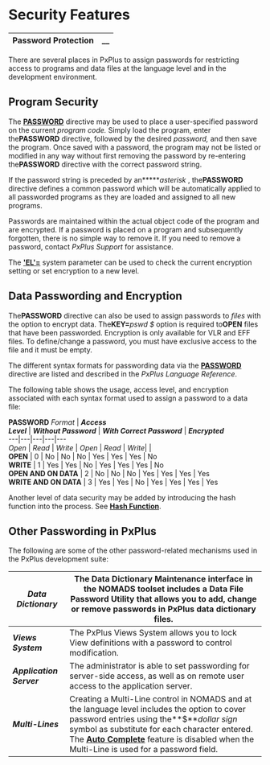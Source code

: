 # Security Features

**Password Protection** |  **__**  
---|---  
  
There are several places in PxPlus to assign passwords for restricting access to programs and data files at the language level and in the development environment.

## Program Security

The **[PASSWORD](../../../directives/password.md)** directive may be used to place a user-specified password on the current _program code._ Simply load the program, enter the**PASSWORD** directive, followed by the desired _password,_ and then save the program. Once saved with a password, the program may not be listed or modified in any way without first removing the password by re-entering the**PASSWORD** directive with the correct password string.

If the password string is preceded by an*****_asterisk_ , the**PASSWORD** directive defines a common password which will be automatically applied to all passworded programs as they are loaded and assigned to all new programs.

Passwords are maintained within the actual object code of the program and are encrypted. If a password is placed on a program and subsequently forgotten, there is no simple way to remove it. If you need to remove a password, contact _PxPlus Support_ for assistance.

The **['EL'=](../../../parameters/el.md)** system parameter can be used to check the current encryption setting or set encryption to a new level.

## Data Passwording and Encryption

The**PASSWORD** directive can also be used to assign passwords to _files_ with the option to encrypt data. The**KEY=**_pswd_ _$_ option is required to**OPEN** files that have been passworded. Encryption is only available for VLR and EFF files. To define/change a password, you must have exclusive access to the file and it must be empty.

The different syntax formats for passwording data via the **[PASSWORD](../../../directives/password.md)** directive are listed and described in the _PxPlus Language Reference_.

The following table shows the usage, access level, and encryption associated with each syntax format used to assign a password to a data file:

**PASSWORD** _Format_ |  **_Access  
Level_** |  **_Without Password_** |  **_With Correct Password_** |  **_Encrypted_**  
---|---|---|---|---  
_Open_ |  _Read_ |  _Write_ |  _Open_ |  _Read_ |  _Write_| |   
**OPEN** |  0 |  No |  No |  No |  Yes |  Yes |  Yes |  No  
**WRITE** |  1 |  Yes |  Yes |  No |  Yes |  Yes |  Yes |  No  
**OPEN AND ON DATA** |  2 |  No |  No |  No |  Yes |  Yes |  Yes |  Yes  
**WRITE AND ON DATA** |  3 |  Yes |  Yes |  No |  Yes |  Yes |  Yes |  Yes  
  
Another level of data security may be added by introducing the hash function into the process. See **[Hash Function](Hash%20Function.md)**.

## Other Passwording in PxPlus

The following are some of the other password-related mechanisms used in the PxPlus development suite:

**_Data Dictionary_** |  The Data Dictionary Maintenance interface in the NOMADS toolset includes a Data File Password Utility that allows you to add, change or remove passwords in PxPlus data dictionary files.  
---|---  
**_Views System_** |  The PxPlus Views System allows you to lock View definitions with a password to control modification.  
**_Application Server_** |  The administrator is able to set passwording for server-side access, as well as on remote user access to the application server.  
**_Multi-Lines_** |  Creating a Multi-Line control in NOMADS and at the language level includes the option to cover password entries using the**$**_dollar sign_ symbol as substitute for each character entered. The **[Auto Complete](../../../NOMADS%20Graphical%20Application/System%20Maintenance%20Tools/System%20Options/Auto%20Complete.md)** feature is disabled when the Multi-Line is used for a password field.
